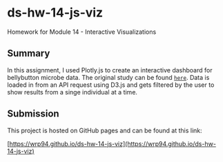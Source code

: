 # ds-hw-14-js-viz

Homework for Module 14 - Interactive Visualizations

## Summary

In this assignment, I used Plotly.js to create an interactive dashboard for bellybutton microbe data. The original study can be found [`here`](http://robdunnlab.com/projects/belly-button-biodiversity/results-and-data). Data is loaded in from an API request using D3.js and gets filtered by the user to show results from a singe individual at a time.

## Submission

This project is hosted on GitHub pages and can be found at this link:

[https://wrp94.github.io/ds-hw-14-js-viz](https://wrp94.github.io/ds-hw-14-js-viz)
